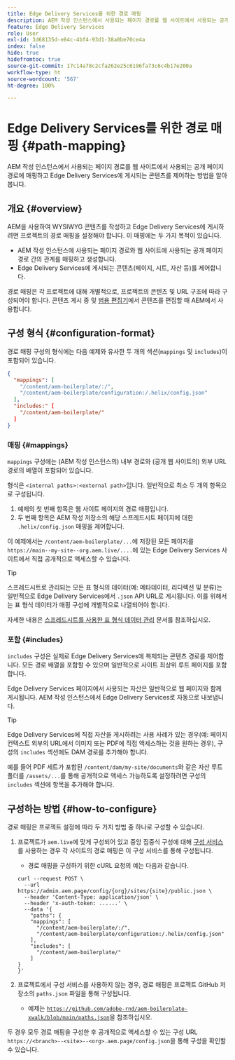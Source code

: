 ```yaml
---
title: Edge Delivery Services를 위한 경로 매핑
description: AEM 작성 인스턴스에서 사용되는 페이지 경로를 웹 사이트에서 사용되는 공개 페이지 경로에 매핑하고 Edge Delivery Services에 게시되는 콘텐츠를 제어하는 방법을 알아봅니다.
feature: Edge Delivery Services
role: User
exl-id: 3d68135d-e84c-4bf4-93d1-38a0be70ce4a
index: false
hide: true
hidefromtoc: true
source-git-commit: 17c14a78c2cfa262e25c6196fa73c6c4b17e200a
workflow-type: ht
source-wordcount: '567'
ht-degree: 100%

---
```


# Edge Delivery Services를 위한 경로 매핑 {#path-mapping}

AEM 작성 인스턴스에서 사용되는 페이지 경로를 웹 사이트에서 사용되는 공개 페이지 경로에 매핑하고 Edge Delivery Services에 게시되는 콘텐츠를 제어하는 방법을 알아봅니다.

## 개요 {#overview}

AEM을 사용하여 WYSIWYG 콘텐츠를 작성하고 Edge Delivery Services에 게시하려면 프로젝트의 경로 매핑을 설정해야 합니다. 이 매핑에는 두 가지 목적이 있습니다.

* AEM 작성 인스턴스에 사용되는 페이지 경로와 웹 사이트에 사용되는 공개 페이지 경로 간의 관계를 매핑하고 생성합니다.
* Edge Delivery Services에 게시되는 콘텐츠(페이지, 시트, 자산 등)를 제어합니다.

경로 매핑은 각 프로젝트에 대해 개별적으로, 프로젝트의 콘텐츠 및 URL 구조에 따라 구성되어야 합니다. 콘텐츠 게시 중 및 [범용 편집기](/help/sites-cloud/authoring/universal-editor/navigation.md)에서 콘텐츠를 편집할 때 AEM에서 사용합니다.

## 구성 형식 {#configuration-format}

경로 매핑 구성의 형식에는 다음 예제와 유사한 두 개의 섹션(`mappings` 및 `includes`)이 포함되어 있습니다.

```json
{
  "mappings": [
    "/content/aem-boilerplate/:/",
    "/content/aem-boilerplate/configuration:/.helix/config.json"
  ],
  "includes:" [
    "/content/aem-boilerplate/"
  ]
}
```

### 매핑 {#mappings}

`mappings` 구성에는 (AEM 작성 인스턴스의) 내부 경로와 (공개 웹 사이트의) 외부 URL 경로의 배열이 포함되어 있습니다.

형식은 `<internal paths>:<external path>`입니다. 일반적으로 최소 두 개의 항목으로 구성됩니다.

1. 예제의 첫 번째 항목은 웹 사이트 페이지의 경로 매핑입니다.
1. 두 번째 항목은 AEM 작성 저장소의 해당 스프레드시트 페이지에 대한 `.helix/config.json` 매핑을 제어합니다.

이 예제에서는 `/content/aem-boilerplate/...`에 저장된 모든 페이지를 `https://main--my-site--org.aem.live/....`에 있는 Edge Delivery Services 사이트에서 직접 공개적으로 액세스할 수 있습니다.

>[!TIP]
>
>스프레드시트로 관리되는 모든 표 형식의 데이터(예: 메타데이터, 리디렉션 및 분류)는 일반적으로 Edge Delivery Services에서 `.json` API URL로 게시됩니다. 이를 위해서는 표 형식 데이터가 매핑 구성에 개별적으로 나열되어야 합니다.
>
>자세한 내용은 [스프레드시트를 사용한 표 형식 데이터 관리](/help/edge/wysiwyg-authoring/tabular-data.md) 문서를 참조하십시오.

### 포함 {#includes}

`includes` 구성은 실제로 Edge Delivery Services에 복제되는 콘텐츠 경로를 제어합니다. 모든 경로 배열을 포함할 수 있으며 일반적으로 사이트 최상위 루트 페이지를 포함합니다.

Edge Delivery Services 페이지에서 사용되는 자산은 일반적으로 웹 페이지와 함께 게시됩니다. AEM 작성 인스턴스에서 Edge Delivery Services로 자동으로 내보냅니다.

>[!TIP]
>
>Edge Delivery Services에 직접 자산을 게시하려는 사용 사례가 있는 경우(예: 페이지 컨텍스트 외부의 URL에서 이미지 또는 PDF에 직접 액세스하는 것을 원하는 경우), 구성의 `includes` 섹션에도 DAM 경로를 추가해야 합니다.
>
>예를 들어 PDF 세트가 포함된 `/content/dam/my-site/documents`와 같은 자산 루트 폴더를 `/assets/...`를 통해 공개적으로 액세스 가능하도록 설정하려면 구성의 `includes` 섹션에 항목을 추가해야 합니다.

## 구성하는 방법 {#how-to-configure}

경로 매핑은 프로젝트 설정에 따라 두 가지 방법 중 하나로 구성할 수 있습니다.

1. 프로젝트가 `aem.live`에 맞게 구성되어 있고 중앙 집중식 구성에 대해 [구성 서비스](https://www.aem.live/docs/config-service-setup)를 사용하는 경우 각 사이트의 경로 매핑은 이 구성 서비스를 통해 구성됩니다.

   * 경로 매핑을 구성하기 위한 cURL 요청의 예는 다음과 같습니다.

   ```text
   curl --request POST \
     --url https://admin.aem.page/config/{org}/sites/{site}/public.json \
     --header 'Content-Type: application/json' \
     --header 'x-auth-token: ......' \
     --data '{
       "paths": {
       "mappings": [
         "/content/aem-boilerplate/:/",
         "/content/aem-boilerplate/configuration:/.helix/config.json"
       ],
       "includes": [
         "/content/aem-boilerplate/"
       ]
   }
   }'
   ```

1. 프로젝트에서 구성 서비스를 사용하지 않는 경우, 경로 매핑은 프로젝트 GitHub 저장소의 `paths.json` 파일을 통해 구성됩니다.

   * 예제는 [`https://github.com/adobe-rnd/aem-boilerplate-xwalk/blob/main/paths.json`](https://github.com/adobe-rnd/aem-boilerplate-xwalk/blob/main/paths.json)을 참조하십시오.

두 경우 모두 경로 매핑을 구성한 후 공개적으로 액세스할 수 있는 구성 URL `https://<branch>--<site>--<org>.aem.page/config.json`을 통해 구성을 확인할 수 있습니다.

